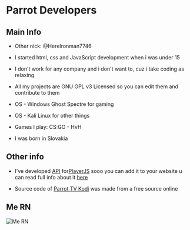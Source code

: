 # Parrot Developers

## Main Info

- Other nick: @HereIronman7746

- I started html, css and JavaScript development when i was under 15

- I don't work for any company and i don't want to, cuz i take coding as relaxing

- All my projects are GNU GPL v3 Licensed so you can edit them and contribute to them

- OS - Windows Ghost Spectre for gaming
- OS - Kali Linux for other things

- Games I play: CS:GO - HvH

- I was born in Slovakia

## Other info
- I've developed [API](https://github.com/ParrotDevelopers/Parrot-TV-API/) for[PlayerJS](https://playerjs.com) sooo you can add it to your website u can read full info about it [here](https://github.com/ParrotDevelopers/Parrot-TV-API/)

- Source code of  [Parrot TV Kodi](https://github.com/ParrotDevelopers/Parrot-TV-Kodi/) was made from a free source online

## Me RN
![Me RN](https://i.ibb.co/jynMkLB/tenor.gif "Me RN")
